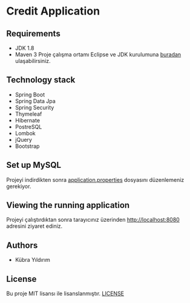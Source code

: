 # Credit Application

## Requirements
* JDK 1.8
* Maven 3
 Proje çalışma ortamı Eclipse ve JDK kurulumuna [buradan](https://github.com/kbryldrm1673/Document/blob/master/Windows%20JDK%208%20Eclipse%20Kurulumu.pdf)
 ulaşabilirsiniz.
  
## Technology stack
* Spring Boot
* Spring Data Jpa
* Spring Security
* Thymeleaf
* Hibernate
* PostreSQL
* Lombok
* jQuery
* Bootstrap

## Set up MySQL
Projeyi indirdikten sonra  [application.properties](https://github.com/kbryldrm1673/CreditApplication/blob/master/springboot-credit-app/src/main/resources/application.properties) dosyasını düzenlemeniz gerekiyor.

## Viewing the running application
Projeyi çalıştırdıktan sonra tarayıcınız üzerinden [http://localhost:8080](http://localhost:8080) adresini ziyaret ediniz. 

## Authors
* Kübra Yıldırım 

## License
Bu proje MIT lisansı ile lisanslanmıştır. [LICENSE](https://github.com/kbryldrm1673/CreditApplication/blob/master/LICENSE)
